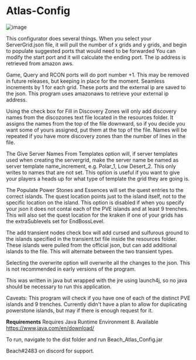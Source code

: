 # Atlas-Config
![image](https://user-images.githubusercontent.com/105144083/167309620-0418c17e-2bb3-44bd-8445-13d1269072e8.png)



This configurator does several things. When you select your ServerGrid.json file, it will pull the number of x grids and y grids, and begin to populate suggested ports that would need to be forwarded You can modify the start port and it will calculate the ending port. The ip address is retrieved from amazon aws.

Game, Query and RCON ports will do port number +1. This may be removed in future releases, but keeping in place for the moment. Seamless increments by 1 for each grid. These ports and the external ip are saved to the json. This program uses amazonaws to retrieve your external ip address.

Using the check box for Fill in Discovery Zones will only add discovery names from the discozones text file located in the resources folder. It assigns the names from the top of the file downward, so if you decide you want some of yours assigned, put them at the top of the file. Names will be repeated if you have more discovery zones than the number of lines in the file.

The Give Server Names From Templates option will, if server templates used when creating the servergrid, make the server name be named as server template name_increment, e.g. Polar_1, Low Desert_2. This only writes to names that are not set. This option is useful if you want to give your players a heads up for what type of template the grid they are going is.

The Populate Power Stones and Essences will set the quest entries to the correct islands. The quest location points just to the island itself, not to the specific location on the island. This option is disabled if when you specify your json it does not contai each of the PVE islands and at least 9 trenches. This will also set the quest location for the kraken if one of your grids has the extraSublevels set for EndBossLevel.

The add transient nodes check box will add cursed and sulfurous ground to the islands specified in the transient.txt file inside the resources folder. These islands were pulled from the official json, but can add additional islands to the file. This will alternate between the two transient types.

Selecting the overwrite option will overwrite all the changes to the json. This is not recommended in early versions of the program.

This was written in java but wrapped with the jre using launch4j, so no java should be necessary to run this application.

Caveats: This program will check if you have one of each of the distinct PVE islands and 9 trenches. Currently didn't have a plan to allow for duplicating powerstone islands, but may if there is enough request for it.

**Requirements**
Requires Java Runtime Environment 8.  Available https://www.java.com/en/download/

To run, navigate to the dist folder and run Beach_Atlas_Config.jar

Beach#2483 on discord for support.
